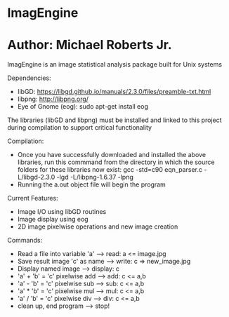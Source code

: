 # ImagEngine
# Author: Michael Roberts Jr.

ImagEngine is an image statistical analysis package built for Unix systems

Dependencies:
  - libGD: https://libgd.github.io/manuals/2.3.0/files/preamble-txt.html
  - libpng: http://libpng.org/
  - Eye of Gnome (eog): sudo apt-get install eog
  
  The libraries (libGD and libpng) must be installed and linked to this project during compilation to support critical functionality
  
Compilation:
  - Once you have successfully downloaded and installed the above libraries, run this commmand from the directory in which the source folders
    for these libraries now exist:  gcc -std=c90 eqn_parser.c -L/libgd-2.3.0 -lgd -L/libpng-1.6.37 -lpng
  - Running the a.out object file will begin the program
  
Current Features:
  - Image I/O using libGD routines
  - Image display using eog
  - 2D image pixelwise operations and new image creation
  
Commands:
  - Read a file into variable 'a'  --> read: a <= image.jpg
  - Save result image 'c' as name  --> write: c => new_image.jpg
  - Display named image            --> display: c
  - 'a' + 'b' = 'c' pixelwise add  --> add: c <= a,b
  - 'a' - 'b' = 'c' pixelwise sub  --> sub: c <= a,b
  - 'a' * 'b' = 'c' pixelwise mul  --> mul: c <= a,b
  - 'a' / 'b' = 'c' pixelwise div  --> div: c <= a,b
  - clean up, end program          --> stop!
